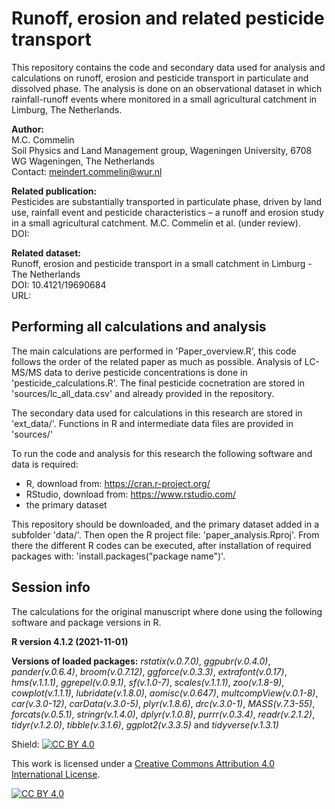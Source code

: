 # Runoff, erosion and related pesticide transport
This repository contains the code and secondary data used for analysis and calculations on runoff, erosion
and pesticide transport in particulate and dissolved phase. The analysis is done on an observational dataset
in which rainfall-runoff events where monitored in a small agricultural catchment in Limburg, The Netherlands.

**Author:**  
M.C. Commelin  
Soil Physics and Land Management group, Wageningen University, 6708 WG Wageningen, The Netherlands   
Contact: meindert.commelin@wur.nl

**Related publication:**  
Pesticides are substantially transported in particulate phase, driven by land use, 
rainfall event and pesticide characteristics – a runoff and erosion study in a small 
agricultural catchment. M.C. Commelin et al. (under review).  
DOI: 

**Related dataset:**  
Runoff, erosion and pesticide transport in a small catchment in Limburg - The Netherlands  
DOI: 10.4121/19690684  
URL: 

## Performing all calculations and analysis
The main calculations are performed in 'Paper_overview.R', this code follows the order of the related paper as much as possible.
Analysis of LC-MS/MS data to derive pesticide concentrations is done in 'pesticide_calculations.R'. The final
pesticide cocnetration are stored in 'sources/lc_all_data.csv' and already provided in the repository.

The secondary data used for calculations in this research are stored in 'ext_data/'.
Functions in R and intermediate data files are provided in 'sources/'

To run the code and analysis for this research the following software and data is required:
 - R, download from: https://cran.r-project.org/
 - RStudio, download from: https://www.rstudio.com/
 - the primary dataset
 
This repository should be downloaded, and the primary dataset added in a subfolder 'data/'.
Then open the R project file: 'paper_analysis.Rproj'. From there the different R codes can be executed, after installation of required packages with: 'install.packages("package name")'.

## Session info  
The calculations for the original manuscript where done using the following software and package versions in R.

**R version 4.1.2 (2021-11-01)**

**Versions of loaded packages:** 
_rstatix(v.0.7.0)_, _ggpubr(v.0.4.0)_, _pander(v.0.6.4)_, _broom(v.0.7.12)_, _ggforce(v.0.3.3)_, _extrafont(v.0.17)_, _hms(v.1.1.1)_, _ggrepel(v.0.9.1)_, _sf(v.1.0-7)_, _scales(v.1.1.1)_, _zoo(v.1.8-9)_, _cowplot(v.1.1.1)_, _lubridate(v.1.8.0)_, _aomisc(v.0.647)_, _multcompView(v.0.1-8)_, _car(v.3.0-12)_, _carData(v.3.0-5)_, _plyr(v.1.8.6)_, _drc(v.3.0-1)_, _MASS(v.7.3-55)_, _forcats(v.0.5.1)_, _stringr(v.1.4.0)_, _dplyr(v.1.0.8)_, _purrr(v.0.3.4)_, _readr(v.2.1.2)_, _tidyr(v.1.2.0)_, _tibble(v.3.1.6)_, _ggplot2(v.3.3.5)_ and _tidyverse(v.1.3.1)_


Shield: [![CC BY 4.0][cc-by-shield]][cc-by]

This work is licensed under a
[Creative Commons Attribution 4.0 International License][cc-by].

[![CC BY 4.0][cc-by-image]][cc-by]

[cc-by]: http://creativecommons.org/licenses/by/4.0/
[cc-by-image]: https://i.creativecommons.org/l/by/4.0/88x31.png
[cc-by-shield]: https://img.shields.io/badge/License-CC%20BY%204.0-lightgrey.svg
